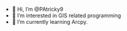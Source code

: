 - 👋 Hi, I’m @PAtricky9
- 👀 I’m interested in GIS related programming
- 🌱 I’m currently learning Arcpy.
<!---
PAtricky9/PAtricky9 is a ✨ special ✨ repository because its `README.md` (this file) appears on your GitHub profile.
You can click the Preview link to take a look at your changes.
--->
